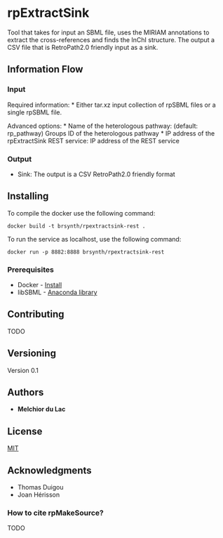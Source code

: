 # rpExtractSink

Tool that takes for input an SBML file, uses the MIRIAM annotations to extract the cross-references and finds the InChI structure. The output a CSV file that is RetroPath2.0 friendly input as a sink. 

## Information Flow

### Input

Required information:
    * Either tar.xz input collection of rpSBML files or a single rpSBML file.

Advanced options:
    * Name of the heterologous pathway: (default: rp_pathway) Groups ID of the heterologous pathway
    * IP address of the rpExtractSink REST service: IP address of the REST service

### Output

* Sink: The output is a CSV RetroPath2.0 friendly format 

## Installing

To compile the docker use the following command:

```
docker build -t brsynth/rpextractsink-rest .
```

To run the service as localhost, use the following command:

```
docker run -p 8882:8888 brsynth/rpextractsink-rest
```

### Prerequisites

* Docker - [Install](https://docs.docker.com/v17.09/engine/installation/)
* libSBML - [Anaconda library](https://anaconda.org/SBMLTeam/python-libsbml)

## Contributing

TODO

## Versioning

Version 0.1

## Authors

* **Melchior du Lac** 

## License

[MIT](https://github.com/Galaxy-SynBioCAD/rpExtractSink/blob/master/LICENSE)

## Acknowledgments

* Thomas Duigou
* Joan Hérisson

### How to cite rpMakeSource?

TODO
